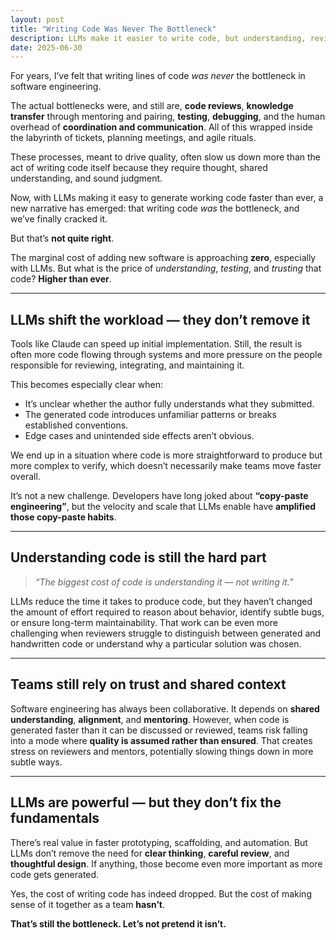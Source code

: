 ```yaml
---
layout: post
title: "Writing Code Was Never The Bottleneck"
description: LLMs make it easier to write code, but understanding, reviewing, and maintaining it still takes time, trust, and good judgment.
date: 2025-06-30
---
```

For years, I’ve felt that writing lines of code *was never* the bottleneck in software engineering.

The actual bottlenecks were, and still are, **code reviews**, **knowledge transfer** through mentoring and pairing, **testing**, **debugging**, and the human overhead of **coordination and communication**. All of this wrapped inside the labyrinth of tickets, planning meetings, and agile rituals.

These processes, meant to drive quality, often slow us down more than the act of writing code itself because they require thought, shared understanding, and sound judgment.

Now, with LLMs making it easy to generate working code faster than ever, a new narrative has emerged: that writing code *was* the bottleneck, and we’ve finally cracked it.

But that’s **not quite right**.

The marginal cost of adding new software is approaching **zero**, especially with LLMs. But what is the price of *understanding*, *testing*, and *trusting* that code? **Higher than ever**.

---

## LLMs shift the workload — they don’t remove it

Tools like Claude can speed up initial implementation. Still, the result is often more code flowing through systems and more pressure on the people responsible for reviewing, integrating, and maintaining it.

This becomes especially clear when:

- It’s unclear whether the author fully understands what they submitted.
- The generated code introduces unfamiliar patterns or breaks established conventions.
- Edge cases and unintended side effects aren’t obvious.

We end up in a situation where code is more straightforward to produce but more complex to verify, which doesn’t necessarily make teams move faster overall.

It’s not a new challenge. Developers have long joked about **“copy-paste engineering”**, but the velocity and scale that LLMs enable have **amplified those copy-paste habits**.

---

## Understanding code is still the hard part

> *“The biggest cost of code is understanding it — not writing it.”*

LLMs reduce the time it takes to produce code, but they haven’t changed the amount of effort required to reason about behavior, identify subtle bugs, or ensure long-term maintainability. That work can be even more challenging when reviewers struggle to distinguish between generated and handwritten code or understand why a particular solution was chosen.

---

## Teams still rely on trust and shared context

Software engineering has always been collaborative. It depends on **shared understanding**, **alignment**, and **mentoring**. However, when code is generated faster than it can be discussed or reviewed, teams risk falling into a mode where **quality is assumed rather than ensured**. That creates stress on reviewers and mentors, potentially slowing things down in more subtle ways.

---

## LLMs are powerful — but they don’t fix the fundamentals

There’s real value in faster prototyping, scaffolding, and automation. But LLMs don’t remove the need for **clear thinking**, **careful review**, and **thoughtful design**. If anything, those become even more important as more code gets generated.

Yes, the cost of writing code has indeed dropped. But the cost of making sense of it together as a team **hasn’t**.

**That’s still the bottleneck. Let’s not pretend it isn’t.**
